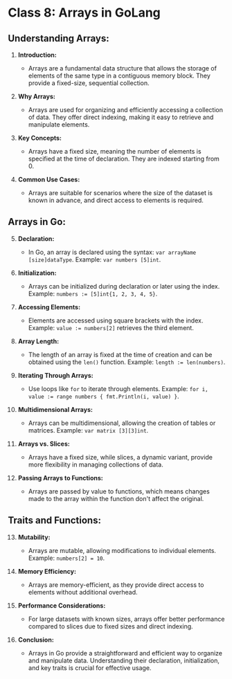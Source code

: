 # Class 8: Arrays in GoLang

## Understanding Arrays:

1. **Introduction:**
   - Arrays are a fundamental data structure that allows the storage of elements of the same type in a contiguous memory block. They provide a fixed-size, sequential collection.

2. **Why Arrays:**
   - Arrays are used for organizing and efficiently accessing a collection of data. They offer direct indexing, making it easy to retrieve and manipulate elements.

3. **Key Concepts:**
   - Arrays have a fixed size, meaning the number of elements is specified at the time of declaration. They are indexed starting from 0.

4. **Common Use Cases:**
   - Arrays are suitable for scenarios where the size of the dataset is known in advance, and direct access to elements is required.

## Arrays in Go:

5. **Declaration:**
   - In Go, an array is declared using the syntax: `var arrayName [size]dataType`. Example: `var numbers [5]int`.

6. **Initialization:**
   - Arrays can be initialized during declaration or later using the index. Example: `numbers := [5]int{1, 2, 3, 4, 5}`.

7. **Accessing Elements:**
   - Elements are accessed using square brackets with the index. Example: `value := numbers[2]` retrieves the third element.

8. **Array Length:**
   - The length of an array is fixed at the time of creation and can be obtained using the `len()` function. Example: `length := len(numbers)`.

9. **Iterating Through Arrays:**
   - Use loops like `for` to iterate through elements. Example: `for i, value := range numbers { fmt.Println(i, value) }`.

10. **Multidimensional Arrays:**
    - Arrays can be multidimensional, allowing the creation of tables or matrices. Example: `var matrix [3][3]int`.

11. **Arrays vs. Slices:**
    - Arrays have a fixed size, while slices, a dynamic variant, provide more flexibility in managing collections of data.

12. **Passing Arrays to Functions:**
    - Arrays are passed by value to functions, which means changes made to the array within the function don't affect the original.

## Traits and Functions:

13. **Mutability:**
    - Arrays are mutable, allowing modifications to individual elements. Example: `numbers[2] = 10`.

14. **Memory Efficiency:**
    - Arrays are memory-efficient, as they provide direct access to elements without additional overhead.

15. **Performance Considerations:**
    - For large datasets with known sizes, arrays offer better performance compared to slices due to fixed sizes and direct indexing.

16. **Conclusion:**
    - Arrays in Go provide a straightforward and efficient way to organize and manipulate data. Understanding their declaration, initialization, and key traits is crucial for effective usage.
